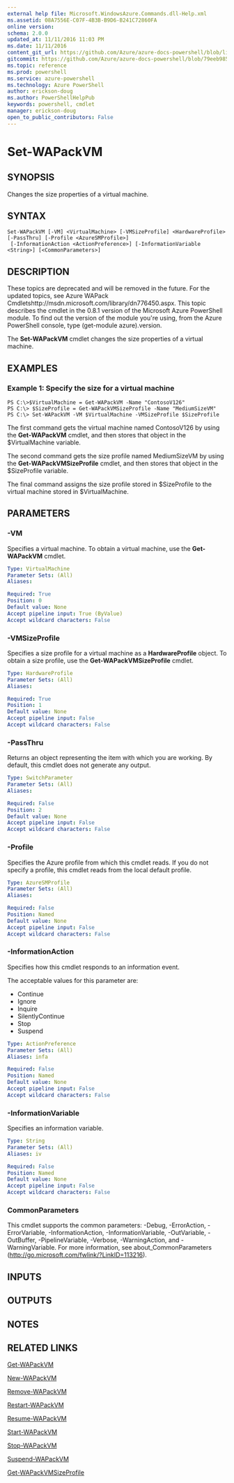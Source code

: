 ```yaml
---
external help file: Microsoft.WindowsAzure.Commands.dll-Help.xml
ms.assetid: 08A7556E-C07F-4B3B-B9D6-B241C72860FA
online version: 
schema: 2.0.0
updated_at: 11/11/2016 11:03 PM
ms.date: 11/11/2016
content_git_url: https://github.com/Azure/azure-docs-powershell/blob/live/azureps-cmdlets-docs/ServiceManagement/Azure.Compute/v3.1.0/Set-WAPackVM.md
gitcommit: https://github.com/Azure/azure-docs-powershell/blob/79eeb985ea480979357fb4695832a0c3d29a48bf/azureps-cmdlets-docs/ServiceManagement/Azure.Compute/v3.1.0/Set-WAPackVM.md
ms.topic: reference
ms.prod: powershell
ms.service: azure-powershell
ms.technology: Azure PowerShell
author: erickson-doug
ms.author: PowerShellHelpPub
keywords: powershell, cmdlet
manager: erickson-doug
open_to_public_contributors: False
---
```


# Set-WAPackVM

## SYNOPSIS
Changes the size properties of a virtual machine.

## SYNTAX

```
Set-WAPackVM [-VM] <VirtualMachine> [-VMSizeProfile] <HardwareProfile> [-PassThru] [-Profile <AzureSMProfile>]
 [-InformationAction <ActionPreference>] [-InformationVariable <String>] [<CommonParameters>]
```

## DESCRIPTION
These topics are deprecated and will be removed in the future.
For the updated topics, see  Azure WAPack Cmdletshttp://msdn.microsoft.com/library/dn776450.aspx.
This topic describes the cmdlet in the 0.8.1 version of the Microsoft Azure PowerShell module.
To find out the version of the module you're using, from the Azure PowerShell console, type (get-module azure).version.

The **Set-WAPackVM** cmdlet changes the size properties of a virtual machine.

## EXAMPLES

### Example 1: Specify the size for a virtual machine
```
PS C:\>$VirtualMachine = Get-WAPackVM -Name "ContosoV126"
PS C:\> $SizeProfile = Get-WAPackVMSizeProfile -Name "MediumSizeVM"
PS C:\> Set-WAPackVM -VM $VirtualMachine -VMSizeProfile $SizeProfile
```

The first command gets the virtual machine named ContosoV126 by using the **Get-WAPackVM** cmdlet, and then stores that object in the $VirtualMachine variable.

The second command gets the size profile named MediumSizeVM by using the **Get-WAPackVMSizeProfile** cmdlet, and then stores that object in the $SizeProfile variable.

The final command assigns the size profile stored in $SizeProfile to the virtual machine stored in $VirtualMachine.

## PARAMETERS

### -VM
Specifies a virtual machine.
To obtain a virtual machine, use the **Get-WAPackVM** cmdlet.

```yaml
Type: VirtualMachine
Parameter Sets: (All)
Aliases: 

Required: True
Position: 0
Default value: None
Accept pipeline input: True (ByValue)
Accept wildcard characters: False
```

### -VMSizeProfile
Specifies a size profile for a virtual machine as a **HardwareProfile** object.
To obtain a size profile, use the **Get-WAPackVMSizeProfile** cmdlet.

```yaml
Type: HardwareProfile
Parameter Sets: (All)
Aliases: 

Required: True
Position: 1
Default value: None
Accept pipeline input: False
Accept wildcard characters: False
```

### -PassThru
Returns an object representing the item with which you are working.
By default, this cmdlet does not generate any output.

```yaml
Type: SwitchParameter
Parameter Sets: (All)
Aliases: 

Required: False
Position: 2
Default value: None
Accept pipeline input: False
Accept wildcard characters: False
```

### -Profile
Specifies the Azure profile from which this cmdlet reads.
If you do not specify a profile, this cmdlet reads from the local default profile.

```yaml
Type: AzureSMProfile
Parameter Sets: (All)
Aliases: 

Required: False
Position: Named
Default value: None
Accept pipeline input: False
Accept wildcard characters: False
```

### -InformationAction
Specifies how this cmdlet responds to an information event.

The acceptable values for this parameter are:

- Continue
- Ignore
- Inquire
- SilentlyContinue
- Stop
- Suspend

```yaml
Type: ActionPreference
Parameter Sets: (All)
Aliases: infa

Required: False
Position: Named
Default value: None
Accept pipeline input: False
Accept wildcard characters: False
```

### -InformationVariable
Specifies an information variable.

```yaml
Type: String
Parameter Sets: (All)
Aliases: iv

Required: False
Position: Named
Default value: None
Accept pipeline input: False
Accept wildcard characters: False
```

### CommonParameters
This cmdlet supports the common parameters: -Debug, -ErrorAction, -ErrorVariable, -InformationAction, -InformationVariable, -OutVariable, -OutBuffer, -PipelineVariable, -Verbose, -WarningAction, and -WarningVariable. For more information, see about_CommonParameters (http://go.microsoft.com/fwlink/?LinkID=113216).

## INPUTS

## OUTPUTS

## NOTES

## RELATED LINKS

[Get-WAPackVM](xref:ServiceManagement/Azure.Compute/v3.1.0/Get-WAPackVM.md)

[New-WAPackVM](xref:ServiceManagement/Azure.Compute/v3.1.0/New-WAPackVM.md)

[Remove-WAPackVM](xref:ServiceManagement/Azure.Compute/v3.1.0/Remove-WAPackVM.md)

[Restart-WAPackVM](xref:ServiceManagement/Azure.Compute/v3.1.0/Restart-WAPackVM.md)

[Resume-WAPackVM](xref:ServiceManagement/Azure.Compute/v3.1.0/Resume-WAPackVM.md)

[Start-WAPackVM](xref:ServiceManagement/Azure.Compute/v3.1.0/Start-WAPackVM.md)

[Stop-WAPackVM](xref:ServiceManagement/Azure.Compute/v3.1.0/Stop-WAPackVM.md)

[Suspend-WAPackVM](xref:ServiceManagement/Azure.Compute/v3.1.0/Suspend-WAPackVM.md)

[Get-WAPackVMSizeProfile](xref:ServiceManagement/Azure.Compute/v3.1.0/Get-WAPackVMSizeProfile.md)



